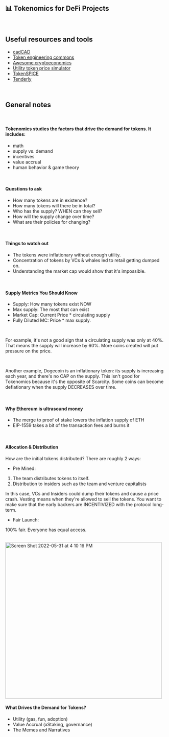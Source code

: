 ## 📊 Tokenomics for DeFi Projects


<br>

## Useful resources and tools

* [cadCAD](http://cadcad.org/)
* [Token engineering commons](https://tecommons.org/)
* [Awesome cryptoeconomics](https://github.com/jpantunes/awesome-cryptoeconomics)
* [Utility token price simulator](https://github.com/melonattacker/utility-token-price-simulator) 
* [TokenSPICE](https://github.com/tokenspice/tokenspice)
* [Tenderly](https://tenderly.co/)


<br>

## General notes

<br>

#### Tokenomics studies the factors that drive the demand for tokens. It includes:

* math
* supply vs. demand
* incentives
* value accrual
* human behavior & game theory

<br>

#### Questions to ask

* How many tokens are in existence?
* How many tokens will there be in total? 
* Who has the supply? WHEN can they sell?
* How will the supply change over time? 
* What are their policies for changing?



<br>

#### Things to watch out

* The tokens were inflationary without enough utility.
* Concentration of tokens by VCs & whales led to retail getting dumped on.
* Understanding the market cap would show that it's impossible. 


<br>

#### Supply Metrics You Should Know

* Supply: How many tokens exist NOW
* Max supply: The most that can exist 
* Market Cap: Current Price * circulating supply
* Fully Diluted MC: Price * max supply.

<br>

For example, it's not a good sign that a circulating supply was only at 40%. That means the supply will increase by 60%.
More coins created will put pressure on the price.


<br>

Another example, Dogecoin is an inflationary token: its supply is increasing each year, and there's no CAP on the supply.
This isn't good for Tokenomics because it's the opposite of Scarcity. Some coins can become deflationary when the supply DECREASES over time.

<br>

#### Why Ethereum is ultrasound money

* The merge to proof of stake lowers the inflation supply of ETH
* EIP-1559 takes a bit of the transaction fees and burns it


<br>

#### Allocation & Distribution

How are the initial tokens distributed? There are roughly 2 ways:

* Pre Mined:

1.  The team distributes tokens to itself.
2.  Distribution to insiders such as the team and venture capitalists

In this case, VCs and Insiders could dump their tokens and cause a price crash. 
Vesting means when they're allowed to sell the tokens. You want to make sure that the early backers are INCENTIVIZED with the protocol long-term.

* Fair Launch:

100% fair. Everyone has equal access.

<br>

<img width="490" alt="Screen Shot 2022-05-31 at 4 10 16 PM" src="https://user-images.githubusercontent.com/1130416/171298450-9c18c98a-db92-41f7-baad-1e3a180fe924.png">

<br>

#### What Drives the Demand for Tokens? 


* Utility (gas, fun, adoption)
* Value Accrual (xStaking, governance)
* The Memes and Narratives



